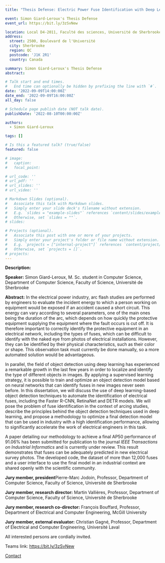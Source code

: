 ```yaml
---
title: "Thesis Defense: Electric Power Fuse Identification with Deep Learning"

event: Simon Giard-Leroux's Thesis Defense
event_url: https://bit.ly/3zSvNew

location: Local D4-2011, Faculté des sciences, Université de Sherbrooke
address:
  street: 2500, Boulevard de l'Université
  city: Sherbrooke
  region: QC
  postcode: 'J1K 2R1'
  country: Canada

summary: Simon Giard-Leroux's Thesis Defense
abstract:

# Talk start and end times.
#   End time can optionally be hidden by prefixing the line with `#`.
date: '2022-09-09T14:00:00Z'
date_end: '2022-09-09T16:00:00Z'
all_day: false

# Schedule page publish date (NOT talk date).
publishDate: '2022-08-10T00:00:00Z'

authors: 
  - Simon Giard-Leroux

tags: []

# Is this a featured talk? (true/false)
featured: false

# image:
#   caption: 
#   focal_point: 

# url_code: ''
# url_pdf: ''
# url_slides: ''
# url_video: ''

# Markdown Slides (optional).
#   Associate this talk with Markdown slides.
#   Simply enter your slide deck's filename without extension.
#   E.g. `slides = "example-slides"` references `content/slides/example-slides.md`.
#   Otherwise, set `slides = ""`.
# slides:

# Projects (optional).
#   Associate this post with one or more of your projects.
#   Simply enter your project's folder or file name without extension.
#   E.g. `projects = ["internal-project"]` references `content/project/deep-learning/index.md`.
#   Otherwise, set `projects = []`.
# projects:
---
```


**Description:**

**Speaker:** Simon Giard-Leroux, M. Sc. student in Computer Science, Department of Computer Science, 
Faculty of Science, Université de Sherbrooke

**Abstract:** In the electrical power industry, arc flash studies are performed by engineers to evaluate the incident 
energy to which a person working on equipment would be exposed if an accident caused a short circuit. This energy can 
vary according to several parameters, one of the main ones being the duration of the arc, which depends on how 
quickly the protective equipment supplying the equipment where the fault occurs is cut off. It is therefore important 
to correctly identify the protective equipment in an electrical network, including the types of fuses, which can be 
difficult to identify with the naked eye from photos of electrical installations. However, they can be identified by 
their physical characteristics, such as their color or shape. This observation task must currently be done manually, 
so a more automated solution would be advantageous.

In parallel, the field of object detection using deep learning has experienced a remarkable growth in the last few 
years in order to localize and identify the type of different objects in images. By applying a supervised learning 
strategy, it is possible to train and optimize an object detection model based on neural networks that can identify 
fuses in new images never seen before. In this dissertation, we will discuss the use of deep learning-based object 
detection techniques to automate the identification of electrical fuses, including the Faster R-CNN, RetinaNet and 
DETR models. We will pose the problem of fuse identification in the context of arcing studies, describe the principles 
behind the object detection techniques used in deep learning, and propose a methodology to optimize a final detection 
model that can be used in industry with a high identification performance, allowing to significantly accelerate the 
work of electrical engineers in this task. 

A paper detailing our methodology to achieve a final AP50 performance of 91.06% has been submitted for publication to 
the journal _IEEE Transactions on Industrial Informatics_ and is currently under review. This result demonstrates 
that fuses can be adequately predicted in new electrical survey photos. The developed code, the dataset of more than 
12,000 fuses and a user interface to use the final model in an industrial context are shared openly with the 
scientific community.

**Jury member, president**Pierre-Marc Jodoin, Professor, Department of Computer Science, Faculty of Science, Université de Sherbrooke

**Jury member, research director:** Martin Vallières, Professor, Department of Computer Science, Faculty of Science, Université de Sherbrooke

**Jury member, research co-director:** François Bouffard, Professor, Department of Electrical and Computer Engineering, McGill University

**Jury member, external evaluator:** Christian Gagné, Professor, Department of Electrical and Computer Engineering, Université Laval

All interested persons are cordially invited.

Teams link: <https://bit.ly/3zSvNew>

[Contact](mailto:pierre-marc.jodoin@usherbrooke.ca)

